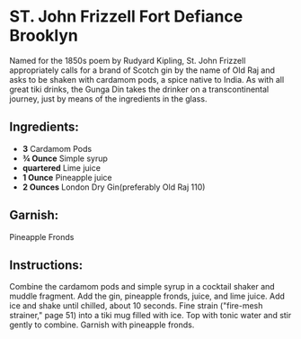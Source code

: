# ST. John Frizzell Fort Defiance Brooklyn

Named for the 1850s poem by Rudyard Kipling, St. John Frizzell appropriately calls for a brand of Scotch gin by the name of Old Raj and asks to be shaken with cardamom pods, a spice native to India. As with all great tiki drinks, the Gunga Din takes the drinker on a transcontinental journey, just by means of the ingredients in the glass.

## Ingredients:
- **3** Cardamom Pods
- **¾ Ounce** Simple syrup
- **quartered** Lime juice
- **1 Ounce** Pineapple juice
- **2 Ounces** London Dry Gin(preferably Old Raj 110)

## Garnish:
Pineapple Fronds

## Instructions:
Combine the cardamom pods and simple syrup in a cocktail shaker and muddle fragment. Add the gin, pineapple fronds, juice, and lime juice. Add ice and shake until chilled, about 10 seconds. Fine strain ("fire-mesh strainer," page 51) into a tiki mug filled with ice. Top with tonic water and stir gently to combine. Garnish with pineapple fronds.
